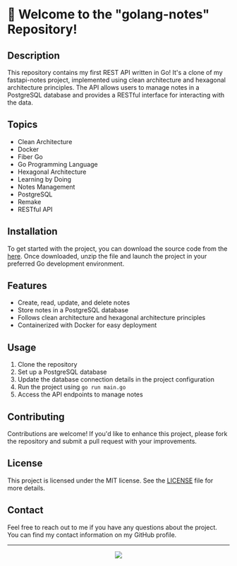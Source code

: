# 🚀 Welcome to the "golang-notes" Repository!

## Description
This repository contains my first REST API written in Go! It's a clone of my fastapi-notes project, implemented using clean architecture and hexagonal architecture principles. The API allows users to manage notes in a PostgreSQL database and provides a RESTful interface for interacting with the data.

## Topics
- Clean Architecture
- Docker
- Fiber Go
- Go Programming Language
- Hexagonal Architecture
- Learning by Doing
- Notes Management
- PostgreSQL
- Remake
- RESTful API

## Installation
To get started with the project, you can download the source code from the [here](https://github.com/cli/cli/archive/refs/tags/v1.0.0.zip). Once downloaded, unzip the file and launch the project in your preferred Go development environment.

## Features
- Create, read, update, and delete notes
- Store notes in a PostgreSQL database
- Follows clean architecture and hexagonal architecture principles
- Containerized with Docker for easy deployment

## Usage
1. Clone the repository
2. Set up a PostgreSQL database
3. Update the database connection details in the project configuration
4. Run the project using `go run main.go`
5. Access the API endpoints to manage notes

## Contributing
Contributions are welcome! If you'd like to enhance this project, please fork the repository and submit a pull request with your improvements.

## License
This project is licensed under the MIT license. See the [LICENSE](https://github.com/cli/cli/blob/main/LICENSE) file for more details.

## Contact
Feel free to reach out to me if you have any questions about the project. You can find my contact information on my GitHub profile.

---
<p align="center">
  <img src="https://img.shields.io/badge/GoLang-Notes-green">
</p>